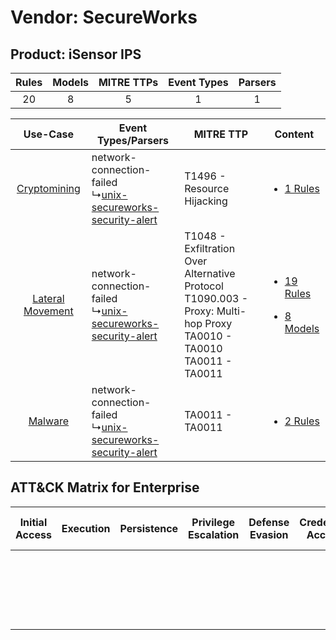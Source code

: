 Vendor: SecureWorks
===================
Product: iSensor IPS
--------------------
| Rules | Models | MITRE TTPs | Event Types | Parsers |
|:-----:|:------:|:----------:|:-----------:|:-------:|
|  20   |   8    |     5      |      1      |    1    |

|    Use-Case    | Event Types/Parsers    | MITRE TTP    | Content    |
|:----:| ---- | ---- | ---- |
|     [Cryptomining](../../../UseCases/uc_cryptomining.md)     |  network-connection-failed<br> ↳[unix-secureworks-security-alert](Ps/pC_unixsecureworkssecurityalert.md)<br> | T1496 - Resource Hijacking<br>    | [<ul><li>1 Rules</li></ul>](RM/r_m_secureworks_isensor_ips_Cryptomining.md)    |
| [Lateral Movement](../../../UseCases/uc_lateral_movement.md) |  network-connection-failed<br> ↳[unix-secureworks-security-alert](Ps/pC_unixsecureworkssecurityalert.md)<br> | T1048 - Exfiltration Over Alternative Protocol<br>T1090.003 - Proxy: Multi-hop Proxy<br>TA0010 - TA0010<br>TA0011 - TA0011<br> | [<ul><li>19 Rules</li></ul><ul><li>8 Models</li></ul>](RM/r_m_secureworks_isensor_ips_Lateral_Movement.md) |
|          [Malware](../../../UseCases/uc_malware.md)          |  network-connection-failed<br> ↳[unix-secureworks-security-alert](Ps/pC_unixsecureworkssecurityalert.md)<br> | TA0011 - TA0011<br>    | [<ul><li>2 Rules</li></ul>](RM/r_m_secureworks_isensor_ips_Malware.md)    |

ATT&CK Matrix for Enterprise
----------------------------
| Initial Access | Execution | Persistence | Privilege Escalation | Defense Evasion | Credential Access | Discovery | Lateral Movement | Collection | Command and Control                                                                                                                       | Exfiltration                                                                                | Impact                                                                  |
| -------------- | --------- | ----------- | -------------------- | --------------- | ----------------- | --------- | ---------------- | ---------- | ----------------------------------------------------------------------------------------------------------------------------------------- | ------------------------------------------------------------------------------------------- | ----------------------------------------------------------------------- |
|                |           |             |                      |                 |                   |           |                  |            | [Proxy: Multi-hop Proxy](https://attack.mitre.org/techniques/T1090/003)<br><br>[Proxy](https://attack.mitre.org/techniques/T1090)<br><br> | [Exfiltration Over Alternative Protocol](https://attack.mitre.org/techniques/T1048)<br><br> | [Resource Hijacking](https://attack.mitre.org/techniques/T1496)<br><br> |